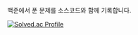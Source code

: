 백준에서 푼 문제를 소스코드와 함께 기록합니다.

[![Solved.ac Profile](http://mazassumnida.wtf/api/generate_badge?boj=iyeaaa)](https://solved.ac/iyeaaa)
